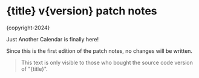 # {title} v{version} patch notes
{copyright-2024}

Just Another Calendar is finally here!

Since this is the first edition of the patch notes, no changes will be written.

<!-- [JSONLY START] -->
> This text is only visible to those who bought the source code version of "{title}".
<!-- [JSONLY END] -->